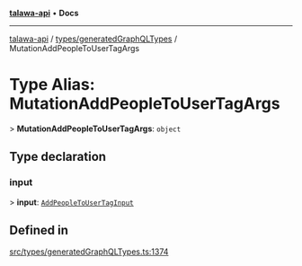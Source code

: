 [**talawa-api**](../../../README.md) • **Docs**

***

[talawa-api](../../../modules.md) / [types/generatedGraphQLTypes](../README.md) / MutationAddPeopleToUserTagArgs

# Type Alias: MutationAddPeopleToUserTagArgs

\> **MutationAddPeopleToUserTagArgs**: `object`

## Type declaration

### input

\> **input**: [`AddPeopleToUserTagInput`](AddPeopleToUserTagInput.md)

## Defined in

[src/types/generatedGraphQLTypes.ts:1374](https://github.com/PalisadoesFoundation/talawa-api/blob/a6e7ac91b581c9109559657faf0f934f3eb41fe7/src/types/generatedGraphQLTypes.ts#L1374)
